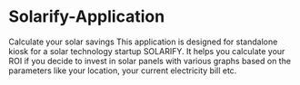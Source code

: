 # Solarify-Application
Calculate your solar savings
This application is designed for standalone kiosk for a solar technology startup SOLARIFY. It helps you calculate your ROI if you decide to invest in solar panels with various graphs based on the parameters like your location, your current electricity bill etc.
